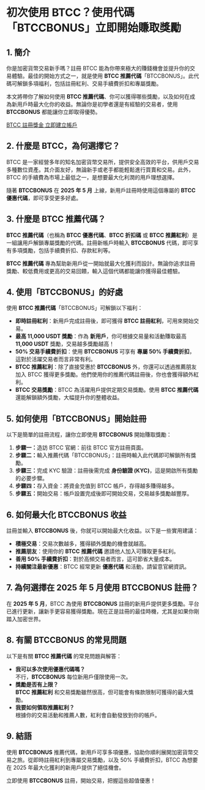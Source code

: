 <h1>初次使用 BTCC？使用代碼「BTCCBONUS」立即開始賺取獎勵</h1>

<section>
  <h2>1. 簡介</h2>
  <p>你是加密貨幣交易新手嗎？註冊 BTCC 能為你帶來極大的賺錢機會並提升你的交易體驗。最佳的開始方式之一，就是使用 <strong>BTCC 推薦代碼</strong>「BTCCBONUS」。此代碼可解鎖多項福利，包括註冊紅利、交易手續費折扣和專屬獎勵。</p>
  <p>本文將帶你了解如何使用 <strong>BTCC 推薦代碼</strong>、你可以獲得哪些獎勵，以及如何在成為新用戶時最大化你的收益。無論你是初學者還是有經驗的交易者，使用 <strong>BTCCBONUS</strong> 都能讓你立即取得優勢。</p>
</section>
<p><a href="https://partner.btcc.com/us/c/BTCCBONUS/9303="_blank">BTCC 註冊獎金 立即建立帳戶</a></p>




<img src="https://images.mirror-media.xyz/publication-images/gRHM347ahP_zNLb97-gZ1.png?height=500&amp;width=1000" decoding="async" data-nimg="fill" class="css-xah9so" style="position:absolute;top:0;left:0;bottom:0;right:0;box-sizing:border-box;padding:0;border:none;margin:auto;display:block;width:0;height:0;min-width:100%;max-width:100%;min-height:100%;max-height:100%">









<section>
  <h2>2. 什麼是 BTCC，為何選擇它？</h2>
  <p>BTCC 是一家經營多年的知名加密貨幣交易所，提供安全高效的平台，供用戶交易多種數位資產。其介面友好，無論新手或老手都能輕鬆進行買賣和交易。此外，BTCC 的手續費為市場上最低之一，是想要最大化利潤的用戶理想選擇。</p>
  <p>隨著 <strong>BTCCBONUS</strong> 在 <strong>2025 年 5 月</strong> 上線，新用戶註冊時使用這個專屬的 <strong>BTCC 優惠代碼</strong>，即可享受更多好處。</p>
</section>

<section>
  <h2>3. 什麼是 BTCC 推薦代碼？</h2>
  <p><strong>BTCC 推薦代碼</strong>（也稱為 <strong>BTCC 優惠代碼</strong>、<strong>BTCC 折扣碼</strong> 或 <strong>BTCC 推薦紅利</strong>）是一組讓用戶解鎖專屬獎勵的代碼。註冊新帳戶時輸入 <strong>BTCCBONUS</strong> 代碼，即可享有多項獎勵，包括手續費折扣、存款紅利等。</p>
  <p><strong>BTCC 推薦代碼</strong> 專為幫助新用戶從一開始就最大化獲利而設計。無論你追求註冊獎勵、較低費用或更高的交易回饋，輸入這個代碼都能讓你獲得最佳體驗。</p>
</section>

<section>
  <h2>4. 使用「BTCCBONUS」的好處</h2>
  <p>使用 <strong>BTCC 推薦代碼</strong>「BTCCBONUS」可解鎖以下福利：</p>
  <ul>
    <li><strong>即時註冊紅利</strong>：新用戶完成註冊後，即可獲得 <strong>BTCC 註冊紅利</strong>，可用來開始交易。</li>
    <li><strong>最高 11,000 USDT 獎勵</strong>：作為 <strong>新用戶</strong>，你可根據交易量和活動賺取最高 <strong>11,000 USDT</strong> 獎勵，交易越多獎勵越高！</li>
    <li><strong>50% 交易手續費折扣</strong>：使用 <strong>BTCCBONUS</strong> 可享有 <strong>專屬 50% 手續費折扣</strong>，這對於活躍交易者而言非常有利。</li>
    <li><strong>BTCC 推薦紅利</strong>：除了直接受惠於 <strong>BTCCBONUS</strong> 外，你還可以透過推薦朋友加入 BTCC 獲得更多獎勵。他們使用你的推薦代碼註冊後，你也會獲得額外紅利。</li>
    <li><strong>BTCC 交易獎勵</strong>：BTCC 為活躍用戶提供定期交易獎勵。使用 <strong>BTCC 推薦代碼</strong> 還能解鎖額外獎勵，大幅提升你的整體收益。</li>
  </ul>
</section>

<section>
  <h2>5. 如何使用「BTCCBONUS」開始註冊</h2>
  <p>以下是簡單的註冊流程，讓你立即使用 <strong>BTCCBONUS</strong> 開始賺取獎勵：</p>
  <ol>
    <li><strong>步驟一：</strong>造訪 BTCC 官網：前往 BTCC 官方註冊頁面。</li>
    <li><strong>步驟二：</strong>輸入推薦代碼「BTCCBONUS」：註冊時輸入此代碼即可解鎖所有獎勵。</li>
    <li><strong>步驟三：</strong>完成 KYC 驗證：註冊後需完成 <strong>身份驗證 (KYC)</strong>，這是開啟所有獎勵的必要步驟。</li>
    <li><strong>步驟四：</strong>存入資金：將資金充值到 BTCC 帳戶，存得越多賺得越多。</li>
    <li><strong>步驟五：</strong>開始交易：帳戶設置完成後即可開始交易，交易越多獎勵越豐厚。</li>
  </ol>
</section>

<section>
  <h2>6. 如何最大化 BTCCBONUS 收益</h2>
  <p>註冊並輸入 <strong>BTCCBONUS</strong> 後，你就可以開始最大化收益。以下是一些實用建議：</p>
  <ul>
    <li><strong>積極交易</strong>：交易次數越多，獲得額外獎勵的機會就越高。</li>
    <li><strong>推薦朋友</strong>：使用你的 <strong>BTCC 推薦代碼</strong> 邀請他人加入可賺取更多紅利。</li>
    <li><strong>善用 50% 手續費折扣</strong>：對於高頻交易者而言，這可節省大量成本。</li>
    <li><strong>持續關注最新優惠</strong>：BTCC 經常更新 <strong>優惠代碼</strong> 和活動，請留意官網資訊。</li>
  </ul>
</section>

<section>
  <h2>7. 為何選擇在 2025 年 5 月使用 BTCCBONUS 註冊？</h2>
  <p>在 <strong>2025 年 5 月</strong>，BTCC 為使用 <strong>BTCCBONUS</strong> 註冊的新用戶提供更多獎勵。平台已進行更新，讓新手更容易獲得獎勵。現在正是註冊的最佳時機，尤其是如果你剛踏入加密世界。</p>
</section>

<section>
  <h2>8. 有關 BTCCBONUS 的常見問題</h2>
  <p>以下是有關 <strong>BTCC 推薦代碼</strong> 的常見問題與解答：</p>
  <ul>
    <li><strong>我可以多次使用優惠代碼嗎？</strong><br>不行，<strong>BTCCBONUS</strong> 每位新用戶僅限使用一次。</li>
    <li><strong>獎勵是否有上限？</strong><br><strong>BTCC 推薦紅利</strong> 和交易獎勵雖然很高，但可能會有條款限制可獲得的最大獎勵。</li>
    <li><strong>我要如何領取推薦紅利？</strong><br>根據你的交易活動和推薦人數，紅利會自動發放到你的帳戶。</li>
  </ul>
</section>

<section>
  <h2>9. 結語</h2>
  <p>使用 <strong>BTCCBONUS</strong> 推薦代碼，新用戶可享多項優惠，協助你順利展開加密貨幣交易之旅。從即時註冊紅利到專屬交易獎勵，以及 50% 手續費折扣，BTCC 為想要在 2025 年最大化獲利的新用戶提供了絕佳機會。</p>
  <p>立即使用 <strong>BTCCBONUS</strong> 註冊，開始交易，把握這些超值優惠！</p>
</section>
